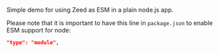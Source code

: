 Simple demo for using Zeed as ESM in a plain node.js app.

Please note that it is important to have this line in `package.json` to enable ESM support for node:

```json
"type": "module",
```
